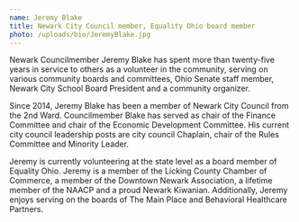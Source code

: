 ```yaml
---
name: Jeremy Blake
title: Newark City Council member, Equality Ohio board member
photo: /uploads/bio/JeremyBlake.jpg
---
```

Newark Councilmember Jeremy Blake has spent more than twenty-five years in service to others as a volunteer in the community, serving on various community boards and committees, Ohio Senate staff member, Newark City School Board President and a community organizer.

Since 2014, Jeremy Blake has been a member of Newark City Council from the 2nd Ward. Councilmember Blake has served as chair of the Finance Committee and chair of the Economic Development Committee. His current city council leadership posts are city council Chaplain, chair of the Rules Committee and Minority Leader.

Jeremy is currently volunteering at the state level as a board member of Equality Ohio. Jeremy is a member of the Licking County Chamber of Commerce, a member of the Downtown Newark Association, a lifetime member of the NAACP and a proud Newark Kiwanian. Additionally, Jeremy enjoys serving on the boards of The Main Place and Behavioral Healthcare Partners.
